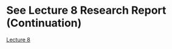 # See Lecture 8 Research Report (Continuation)
[Lecture 8](https://github.com/pasci199601815/IoTMadlmayrNigl/tree/master/Madlmayr/LectureRecords/Lecture08)